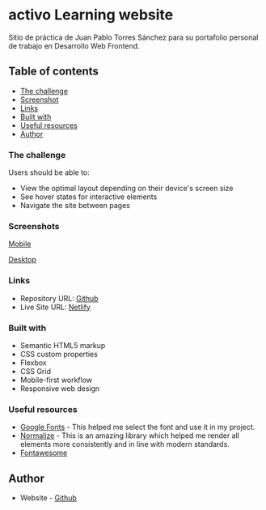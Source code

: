 # activo Learning website

Sitio de práctica de Juan Pablo Torres Sánchez para su portafolio personal de trabajo en Desarrollo Web Frontend.

## Table of contents

  - [The challenge](#the-challenge)
  - [Screenshot](#screenshot)
  - [Links](#links)
  - [Built with](#built-with)
  - [Useful resources](#useful-resources)
  - [Author](#author)

### The challenge

Users should be able to:

- View the optimal layout depending on their device's screen size
- See hover states for interactive elements
- Navigate the site between pages

### Screenshots

[Mobile](assets/screenshots/mobile.png)

[Desktop](assets/screenshots/desktop.png)

### Links

- Repository URL: [Github](https://github.com/juanptsanchez/activo_learning)
- Live Site URL: [Netlify](https://activo-learning.netlify.app/)

### Built with

- Semantic HTML5 markup
- CSS custom properties
- Flexbox
- CSS Grid
- Mobile-first workflow
- Responsive web design

### Useful resources

- [Google Fonts](https://fonts.google.com/) - This helped me select the font and use it in my project.
- [Normalize](https://necolas.github.io/normalize.css/) - This is an amazing library which helped me render all elements more consistently and in line with modern standards.
- [Fontawesome](https://fontawesome.com)

## Author

- Website - [Github](https://github.com/juanptsanchez)
